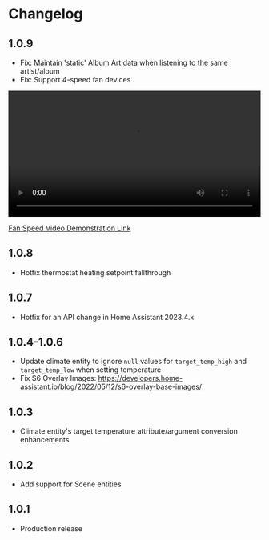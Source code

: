 # Changelog

## 1.0.9
- Fix: Maintain 'static' Album Art data when listening to the same artist/album
- Fix: Support 4-speed fan devices

<video src="https://github.com/sharptools-io/hass-addons/raw/main/sharptools-connector/media/hass-4-speed.mov" controls="controls" width="100%" style="max-width: 730px;"></video>

[Fan Speed Video Demonstration Link](https://github.com/sharptools-io/hass-addons/assets/966456/05c8a7c8-ecff-4bcd-8e26-ce9dd101c8ba)

## 1.0.8
- Hotfix thermostat heating setpoint fallthrough

## 1.0.7
- Hotfix for an API change in Home Assistant 2023.4.x

## 1.0.4-1.0.6

- Update climate entity to ignore `null` values for `target_temp_high` and `target_temp_low` when setting temperature
- Fix S6 Overlay Images: https://developers.home-assistant.io/blog/2022/05/12/s6-overlay-base-images/

## 1.0.3

- Climate entity's target temperature attribute/argument conversion enhancements

## 1.0.2

- Add support for Scene entities

## 1.0.1

- Production release
